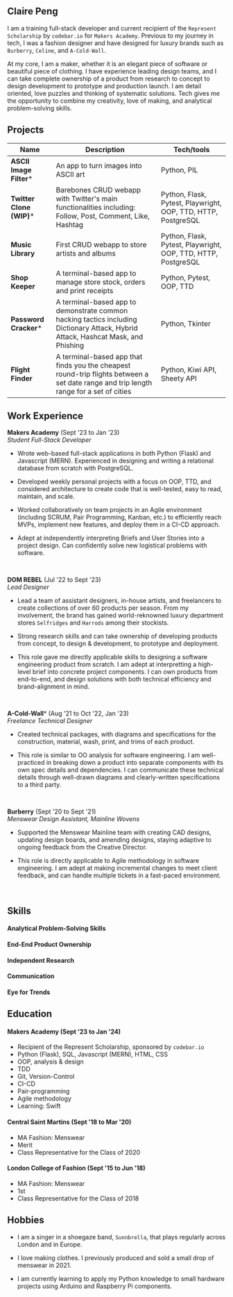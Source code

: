 ## Claire Peng

<!-- A sentence about who and what you are. Then a sentence about what you've achieved. And then a sentence about what excites you about tech. -->

I am a training full-stack developer and current recipient of the `Represent Scholarship` by `codebar.io` for `Makers Academy`. Previous to my journey in tech, I was a fashion designer and have designed for luxury brands such as `Burberry`, `Celine`, and `A-Cold-Wall`. 

At my core, I am a maker, whether it is an elegant piece of software or beautiful piece of clothing. I have experience leading design teams, and I can take complete ownership of a product from research to concept to design development to prototype and production launch. I am detail oriented, love puzzles and thinking of systematic solutions. Tech gives me the opportunity to combine my creativity, love of making, and analytical problem-solving skills.

## Projects

| Name                        | Description                   | Tech/tools                  |
| ----------------------------| ----------------------------- | --------------------------- |
| **ASCII Image Filter***      | An app to turn images into ASCII art | Python, PIL     |
| **Twitter Clone (WIP)*** | Barebones CRUD webapp with Twitter's main functionalities including: Follow, Post, Comment, Like, Hashtag | Python, Flask, Pytest, Playwright, OOP, TTD, HTTP, PostgreSQL |
| **Music Library**           | First CRUD webapp to store artists and albums | Python, Flask, Pytest, Playwright, OOP, TTD, HTTP, PostgreSQL |
| **Shop Keeper**| A terminal-based app to manage store stock, orders and print receipts | Python, Pytest, OOP, TTD |
| **Password Cracker*** | A terminal-based app to demonstrate common hacking tactics including Dictionary Attack, Hybrid Attack, Hashcat Mask, and Phishing | Python, Tkinter |
| **Flight Finder** | A terminal-based app that finds you the cheapest round-trip flights between a set date range and trip length range for a set of cities | Python, Kiwi API, Sheety API |

## Work Experience

**Makers Academy** (Sept '23 to Jan '23)  
_Student Full-Stack Developer_

- Wrote web-based full-stack applications in both Python (Flask) and Javascript (MERN). Experienced in designing and writing a relational database from scratch with PostgreSQL.

- Developed weekly personal projects with a focus on OOP, TTD, and considered architecture to create code that is well-tested, easy to read, maintain, and scale.

- Worked collaboratively on team projects in an Agile environment (including SCRUM, Pair Programming, Kanban, etc.) to efficiently reach MVPs, implement new features, and deploy them in a CI-CD approach.

- Adept at independently interpreting Briefs and User Stories into a project design. Can confidently solve new logistical problems with software.


<br>

**DOM REBEL** (Jul '22 to Sept '23)  
_Lead Designer_

- Lead a team of assistant designers, in-house artists, and freelancers to create collections of over 60 products per season. From my involvement, the brand has gained world-reknowned luxury department stores `Selfridges` and `Harrods` among their stockists.

- Strong research skills and can take ownership of developing products from concept, to design & development, to prototype and deployment.

- This role gave me directly applicable skills to designing a software engineering product from scratch. I am adept at interpretting a high-level brief into concrete project components. I can own products from end-to-end, and design solutions with both technical efficiency and brand-alignment in mind.

<br>

**A-Cold-Wall*** (Aug '21 to Oct '22, Jan '23)  
_Freelance Technical Designer_

- Created technical packages, with diagrams and specifications for the construction, material, wash, print, and trims of each product.

- This role is similar to OO analysis for software engineering. I am well-practiced in breaking down a product into separate components with its own spec details and dependencies. I can communicate these technical details through well-drawn diagrams and clearly-written specifications to a third party.

<br>

**Burberry** (Sept '20 to Sept '21)  
_Menswear Design Assistant, Mainline Wovens_

- Supported the Menswear Mainline team with creating CAD designs, updating design boards, and amending designs, staying adaptive to ongoing feedback from the Creative Director.

- This role is directly applicable to Agile methodology in software engineering. I am adept at making incremental changes to meet client feedback, and can handle multiple tickets in a fast-paced environment.

<br>

## Skills


#### Analytical Problem-Solving Skills
<!-- TODO -->

#### End-End Product Ownership
<!-- TODO -->

#### Independent Research
<!-- TODO -->

#### Communication
<!-- TODO -->

#### Eye for Trends
<!-- TODO -->

## Education

#### Makers Academy (Sept '23 to Jan '24)
<!-- TODO: Description -->
- Recipient of the Represent Scholarship, sponsored by `codebar.io`
- Python (Flask), SQL, Javascript (MERN), HTML, CSS
- OOP, analysis & design
- TDD
- Git, Version-Control
- CI-CD
- Pair-programming
- Agile methodology
- Learning: Swift

#### Central Saint Martins (Sept '18 to Mar '20)

- MA Fashion: Menswear
- Merit
- Class Representative for the Class of 2020

#### London College of Fashion (Sept '15 to Jun '18)

- MA Fashion: Menswear
- 1st
- Class Representative for the Class of 2018

## Hobbies

- I am a singer in a shoegaze band, `Sunnbrella`, that plays regularly across London and in Europe.

- I love making clothes. I previously produced and sold a small drop of menswear in 2021.

- I am currently learning to apply my Python knowledge to small hardware projects using Arduino and Raspberry Pi components.